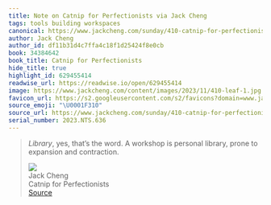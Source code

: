 ```yaml
---
title: Note on Catnip for Perfectionists via Jack Cheng
tags: tools building workspaces
canonical: https://www.jackcheng.com/sunday/410-catnip-for-perfectionists/?ref=sunday-newsletter
author: Jack Cheng
author_id: df11b31d4c7ffa4c18f1d25424f8e0cb
book: 34384642
book_title: Catnip for Perfectionists
hide_title: true
highlight_id: 629455414
readwise_url: https://readwise.io/open/629455414
image: https://www.jackcheng.com/content/images/2023/11/410-leaf-1.jpg
favicon_url: https://s2.googleusercontent.com/s2/favicons?domain=www.jackcheng.com
source_emoji: "\U0001F310"
source_url: https://www.jackcheng.com/sunday/410-catnip-for-perfectionists/?ref=sunday-newsletter#:~:text=*Library*%2C%20yes%2C%20that%E2%80%99s,expansion%20and%20contraction.
serial_number: 2023.NTS.636
---
```

> *Library*, yes, that’s the word. A workshop is personal library, prone to expansion and contraction.
> <div class="quoteback-footer"><div class="quoteback-avatar"><img class="mini-favicon" src="https://s2.googleusercontent.com/s2/favicons?domain=www.jackcheng.com"></div><div class="quoteback-metadata"><div class="metadata-inner"><span style="display:none">FROM:</span><div aria-label="Jack Cheng" class="quoteback-author"> Jack Cheng</div><div aria-label="Catnip for Perfectionists" class="quoteback-title"> Catnip for Perfectionists</div></div></div><div class="quoteback-backlink"><a target="_blank" aria-label="go to the full text of this quotation" rel="noopener" href="https://www.jackcheng.com/sunday/410-catnip-for-perfectionists/?ref=sunday-newsletter#:~:text=*Library*%2C%20yes%2C%20that%E2%80%99s,expansion%20and%20contraction." class="quoteback-arrow"> Source</a></div></div>